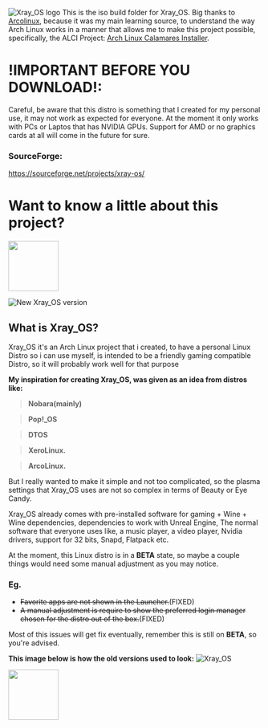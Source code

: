 ![Xray_OS logo](https://images2.imgbox.com/67/fa/UbT8qfSj_o.png)
This is the iso build folder for Xray_OS. Big thanks to [Arcolinux](https://github.com/arcolinux), because it was my main learning source, to understand the way Arch Linux works in a manner that allows me to make this project possible, specifically, the ALCI Project: [Arch Linux Calamares Installer](https://github.com/arch-linux-calamares-installer).

# !IMPORTANT BEFORE YOU DOWNLOAD!: 

Careful, be aware that this distro is something that I created for my personal use, it may not work as expected for everyone. At the moment it only works with PCs or Laptos that has NVIDIA GPUs. Support for AMD or no graphics cards at all will come in the future for sure.

### SourceForge: 
https://sourceforge.net/projects/xray-os/


# Want to know a little about this project?
<img src="https://images2.imgbox.com/98/c0/5VRGfBHj_o.png" width="100" height="100">

![New Xray_OS version](https://github.com/Xray-OS/xray_os/assets/143856402/2ee22146-6d28-47bc-9e50-979683656ea9)

## What is Xray_OS? 
Xray_OS it's an Arch Linux project that i created, to have a personal Linux Distro so i can use myself, is intended to be a friendly gaming compatible Distro, so it will probably work well for that purpose

**My inspiration for creating Xray_OS, was given as an idea from distros like:** 

> **Nobara(mainly)** 

> **Pop!_OS** 

> **DTOS** 

> **XeroLinux.**

> **ArcoLinux.**

But I really wanted to make it simple and not too complicated, so the plasma settings that Xray_OS uses are not so complex in terms of Beauty or Eye Candy.

Xray_OS already comes with pre-installed software for gaming + Wine + Wine dependencies, dependencies to work with Unreal Engine, The normal software that everyone uses like, a music player, a video player, Nvidia drivers, support for 32 bits, Snapd, Flatpack etc.

At the moment, this Linux distro is in a **BETA** state, so maybe a couple things would need some manual adjustment as you may notice. 

### Eg. 
* ~~Favorite apps are not shown in the Launcher.~~(FIXED)
* ~~A manual adjustment is require to show the preferred login manager chosen for the distro out of the box.~~(FIXED) 

Most of this issues will get fix eventually, remember this is still on **BETA**, so you're advised.

**This image below is how the old versions used to look:**
![Xray_OS](https://github.com/Xray-OS/xray_os/assets/143856402/6838b3ff-f63c-4e9f-9f9b-4c794eb65593)

<img src="https://images2.imgbox.com/98/c0/5VRGfBHj_o.png" width="100" height="100">
